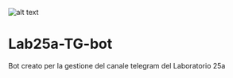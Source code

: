 ![alt text](https://www.google.com/url?sa=i&url=https%3A%2F%2Fwww.vecteezy.com%2Fpng%2F23986534-telegram-logo-png-telegram-logo-transparent-png-telegram-icon-transparent-free-png&psig=AOvVaw0Gq26xR-S6sbTQt2JJWcK7&ust=1700044710311000&source=images&cd=vfe&opi=89978449&ved=0CBEQjRxqFwoTCIjlmpqmw4IDFQAAAAAdAAAAABAE)
# Lab25a-TG-bot

Bot creato per la gestione del canale telegram del Laboratorio 25a
